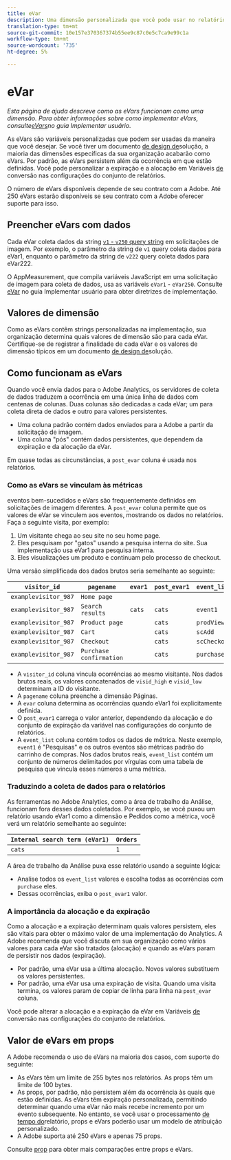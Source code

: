 ```yaml
---
title: eVar
description: Uma dimensão personalizada que você pode usar no relatórios.
translation-type: tm+mt
source-git-commit: 10e157e370367374b55ee9c87c0e5c7ca9e99c1a
workflow-type: tm+mt
source-wordcount: '735'
ht-degree: 5%

---
```



# eVar

*Esta página de ajuda descreve como as eVars funcionam como uma dimensão. Para obter informações sobre como implementar eVars, consulte[eVars](/help/implement/vars/page-vars/evar.md)no guia Implementar usuário.*

As eVars são variáveis personalizadas que podem ser usadas da maneira que você desejar. Se você tiver um documento [de design de](/help/implement/prepare/solution-design.md)solução, a maioria das dimensões específicas da sua organização acabarão como eVars. Por padrão, as eVars persistem além da ocorrência em que estão definidas. Você pode personalizar a expiração e a alocação em Variáveis [de](/help/admin/admin/conversion-var-admin/conversion-var-admin.md) conversão nas configurações do conjunto de relatórios.

O número de eVars disponíveis depende de seu contrato com a Adobe. Até 250 eVars estarão disponíveis se seu contrato com a Adobe oferecer suporte para isso.

## Preencher eVars com dados

Cada eVar coleta dados da string [`v1` - `v250` query string](/help/implement/validate/query-parameters.md) em solicitações de imagem. Por exemplo, o parâmetro da string de `v1` query coleta dados para eVar1, enquanto o parâmetro da string de `v222` query coleta dados para eVar222.

O AppMeasurement, que compila variáveis JavaScript em uma solicitação de imagem para coleta de dados, usa as variáveis `eVar1` - `eVar250`. Consulte [eVar](/help/implement/vars/page-vars/evar.md) no guia Implementar usuário para obter diretrizes de implementação.

## Valores de dimensão

Como as eVars contêm strings personalizadas na implementação, sua organização determina quais valores de dimensão são para cada eVar. Certifique-se de registrar a finalidade de cada eVar e os valores de dimensão típicos em um documento [de design de](/help/implement/prepare/solution-design.md)solução.

## Como funcionam as eVars

Quando você envia dados para o Adobe Analytics, os servidores de coleta de dados traduzem a ocorrência em uma única linha de dados com centenas de colunas. Duas colunas são dedicadas a cada eVar; um para coleta direta de dados e outro para valores persistentes.

* Uma coluna padrão contém dados enviados para a Adobe a partir da solicitação de imagem.
* Uma coluna &quot;pós&quot; contém dados persistentes, que dependem da expiração e da alocação da eVar.

Em quase todas as circunstâncias, a `post_evar` coluna é usada nos relatórios.

### Como as eVars se vinculam às métricas

eventos bem-sucedidos e eVars são frequentemente definidos em solicitações de imagem diferentes. A `post_evar` coluna permite que os valores de eVar se vinculem aos eventos, mostrando os dados no relatórios. Faça a seguinte visita, por exemplo:

1. Um visitante chega ao seu site no seu home page.
2. Eles pesquisam por &quot;gatos&quot; usando a pesquisa interna do site. Sua implementação usa eVar1 para pesquisa interna.
3. Eles visualizações um produto e continuam pelo processo de checkout.

Uma versão simplificada dos dados brutos seria semelhante ao seguinte:

| `visitor_id` | `pagename` | `evar1` | `post_evar1` | `event_list` |
| --- | --- | --- | --- | --- |
| `examplevisitor_987` | `Home page` |  |  |  |
| `examplevisitor_987` | `Search results` | `cats` | `cats` | `event1` |
| `examplevisitor_987` | `Product page` |  | `cats` | `prodView` |
| `examplevisitor_987` | `Cart` |  | `cats` | `scAdd` |
| `examplevisitor_987` | `Checkout` |  | `cats` | `scCheckout` |
| `examplevisitor_987` | `Purchase confirmation` |  | `cats` | `purchase` |

* A `visitor_id` coluna vincula ocorrências ao mesmo visitante. Nos dados brutos reais, os valores concatenados de `visid_high` e `visid_low` determinam a ID do visitante.
* A `pagename` coluna preenche a dimensão Páginas.
* A `evar` coluna determina as ocorrências quando eVar1 foi explicitamente definida.
* O `post_evar1` carrega o valor anterior, dependendo da alocação e do conjunto de expiração da variável nas configurações do conjunto de relatórios.
* A `event_list` coluna contém todos os dados de métrica. Neste exemplo, `event1` é &quot;Pesquisas&quot; e os outros eventos são métricas padrão do carrinho de compras. Nos dados brutos reais, `event_list` contém um conjunto de números delimitados por vírgulas com uma tabela de pesquisa que vincula esses números a uma métrica.

### Traduzindo a coleta de dados para o relatórios

As ferramentas no Adobe Analytics, como a área de trabalho da Análise, funcionam fora desses dados coletados. Por exemplo, se você puxou um relatório usando eVar1 como a dimensão e Pedidos como a métrica, você verá um relatório semelhante ao seguinte:

| `Internal search term (eVar1)` | `Orders` |
| --- | --- |
| `cats` | `1` |

A área de trabalho da Análise puxa esse relatório usando a seguinte lógica:

* Analise todos os `event_list` valores e escolha todas as ocorrências com `purchase` eles.
* Dessas ocorrências, exiba o `post_evar1` valor.

### A importância da alocação e da expiração

Como a alocação e a expiração determinam quais valores persistem, eles são vitais para obter o máximo valor de uma implementação do Analytics. A Adobe recomenda que você discuta em sua organização como vários valores para cada eVar são tratados (alocação) e quando as eVars param de persistir nos dados (expiração).

* Por padrão, uma eVar usa a última alocação. Novos valores substituem os valores persistentes.
* Por padrão, uma eVar usa uma expiração de visita. Quando uma visita termina, os valores param de copiar de linha para linha na `post_evar` coluna.

Você pode alterar a alocação e a expiração da eVar em Variáveis [de](/help/admin/admin/conversion-var-admin/conversion-var-admin.md) conversão nas configurações do conjunto de relatórios.

## Valor de eVars em props

A Adobe recomenda o uso de eVars na maioria dos casos, com suporte do seguinte:

* As eVars têm um limite de 255 bytes nos relatórios. As props têm um limite de 100 bytes.
* As props, por padrão, não persistem além da ocorrência às quais que estão definidas. As eVars têm expiração personalizada, permitindo determinar quando uma eVar não mais recebe incremento por um evento subsequente. No entanto, se você usar o processamento [de tempo do](/help/components/vrs/vrs-report-time-processing.md)relatório, props e eVars poderão usar um modelo de atribuição personalizado.
* A Adobe suporta até 250 eVars e apenas 75 props.

Consulte [prop](prop.md) para obter mais comparações entre props e eVars.

